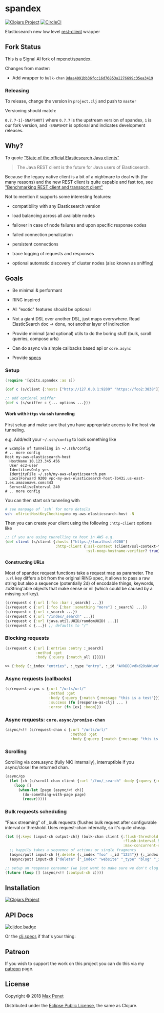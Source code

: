# spandex

[![Clojars Project](https://img.shields.io/clojars/v/com.signal-ai/spandex.svg)](https://clojars.org/com.signal-ai/spandex) [![CircleCI](https://circleci.com/gh/signal-ai/spandex.svg?style=shield&circle-token=c4d6462815228d6e0f99ae87fed3aaaa727b8859)](https://circleci.com/gh/signal-ai/spandex)

Elasticsearch new low level [rest-client](https://www.elastic.co/guide/en/elasticsearch/client/java-rest/current/index.html) wrapper

## Fork Status

This is a Signal AI fork of [mpenet/spandex](https://github.com/mpenet/spandex).

Changes from master:

- Add wrapper to `bulk-chan` [`9daa4091bb36fcc16d76853a2276699c35ea3419`](https://github.com/signal-ai/spandex/commit/9daa4091bb36fcc16d76853a2276699c35ea3419)

### Releasing

To release, change the version in `project.clj` and push to `master`

Versioning should match:

`0.7.7-1[-SNAPSHOT]`
where `0.7.7` is the upstream version of spandex, `1` is our fork version, and `-SNAPSHOT` is optional and indicates development releases.

## Why?

To quote ["State of the official Elasticsearch Java clients"](https://www.elastic.co/blog/state-of-the-official-elasticsearch-java-clients)

> The Java REST client is the future for Java users of Elasticsearch.

Because the legacy native client is a bit of a nightmare to deal with
(for many reasons) and the new REST client is quite capable and fast
too, see ["Benchmarking REST client and transport client"](https://www.elastic.co/blog/benchmarking-rest-client-transport-client)

Not to mention it supports some interesting features:

- compatibility with any Elasticsearch version

- load balancing across all available nodes

- failover in case of node failures and upon specific response codes

- failed connection penalization

- persistent connections

- trace logging of requests and responses

- optional automatic discovery of cluster nodes (also known as sniffing)

## Goals

- Be minimal & performant

- RING inspired

- All "exotic" features should be optional

- Not a giant DSL over another DSL, just maps everywhere.
  Read ElasticSearch doc -> done, not another layer of indirection

- Provide minimal (and optional) utils to do the boring stuff
  (bulk, scroll queries, compose urls)

- Can do async via simple callbacks based api or `core.async`

- Provide [specs](https://github.com/mpenet/spandex/blob/master/src/clj/qbits/spandex/spec.clj)

### Setup

```clojure
(require '[qbits.spandex :as s])

(def c (s/client {:hosts ["http://127.0.0.1:9200" "https://foo2:3838"]}))

;; add optional sniffer
(def s (s/sniffer c {... options ...}))
```

#### Work with `https` via ssh tunneling

First setup and make sure that you have appropriate access to the host via tunneling.

e.g. Add/edit your `~/.ssh/config` to look something like

```
# Example of tunneling in ~/.ssh/config
# .. more config
Host my-aws-elasticsearch-host 
  HostName 10.123.345.456
  User ec2-user
  IdentitiesOnly yes
  IdentityFile ~/.ssh/my-aws-elasticsearch.pem
  LocalForward 9200 vpc-my-aws-elasticsearch-host-lb43i.us-east-1.es.amazonaws.com:443
  ServerAliveInterval 240
# .. more config
```

You can then start ssh tunneling with 

``` sh
# see manpage of `ssh` for more details
ssh -oStrictHostKeyChecking=no my-aws-elasticsearch-host -N 
```

Then you can create your client using the following `:http-client` options like

```clojure
;; if you are using tunnelling to host in AWS e.g.
(def client (s/client {:hosts ["https://localhost:9200"]
                       :http-client {:ssl-context (client/ssl-context-trust-all)
                                     :ssl-noop-hostname-verifier? true}}))
```

#### Constructing URLs

Most of spandex request functions take a request map as parameter. The
`:url` key differs a bit from the original RING spec, it allows to
pass a raw string but also a sequence (potentially 2d) of encodable
things, keywords, .toString'able objects that make sense or nil (which
could be caused by a missing :url key).

```clojure
(s/request c {:url [:foo :bar :_search] ...})
(s/request c {:url [:foo [:bar :something "more"] :_search] ...})
(s/request c {:url :_search ...})
(s/request c {:url "/index/_search" ...})
(s/request c {:url (java.util.UUID/randomUUID) ...})
(s/request c {...}) ;; defaults to "/"
```

### Blocking requests

```clojure
(s/request c {:url [:entries :entry :_search]
              :method :get
              :body {:query {:match_all {}}}})

>> {:body {:_index "entries", :_type "entry", :_id "AVkDDJvdkd2OsNWu4oYk", :_version 1, :_shards {:total 2, :successful 1, :failed 0}, :created true}, :status 201, :headers {"Content-Type" "application/json; charset=UTF-8", "Content-Length" "141"}, :host #object[org.apache.http.HttpHost 0x62b90fad "http://127.0.0.1:9200"]}
```

### Async requests (callbacks)

```clojure
(s/request-async c {:url "/urls/url/"
                    :method :get
                    :body {:query {:match {:message "this is a test"}}}
                    :success (fn [response-as-clj] ... )
                    :error (fn [ex] :boom)})
```

### Async requests: `core.async/promise-chan`

```clojure
(async/<!! (s/request-chan c {:url "/urls/url/"
                              :method :get
                              :body {:query {:match {:message "this is a test"}}}}))
```

### Scrolling

Scrolling via core.async (fully NIO internally), interruptible if you
async/close! the returned chan.

```clojure
(async/go
  (let [ch (s/scroll-chan client {:url "/foo/_search" :body {:query {:match_all {}}}})]
    (loop []
      (when-let [page (async/<! ch)]
        (do-something-with-page page)
        (recur)))))
```

### Bulk requests scheduling

"Faux streaming" of \_bulk requests (flushes bulk request after
configurable interval or threshold. Uses request-chan internally, so
it's quite cheap.

```clojure
(let [{:keys [input-ch output-ch]} (bulk-chan client {:flush-threshold 100
                                                      :flush-interval 5000
                                                      :max-concurrent-requests 3})]
  ;; happily takes a sequence of actions or single fragments
  (async/put! input-ch [{:delete {:_index "foo" :_id "1234"}} {:_index :bar} {:create {...}}])
  (async/put! input-ch {"delete" {"_index" "website" "_type" "blog" "_id" "123"}}))

;; setup an response consumer (we just want to make sure we don't clog this channel)
(future (loop [] (async/<!! (:output-ch c))))
```

## Installation

[![Clojars Project](https://img.shields.io/clojars/v/cc.qbits/spandex.svg)](https://clojars.org/cc.qbits/spandex)

## API Docs

[![cljdoc badge](https://cljdoc.xyz/badge/cc.qbits/spandex)](https://cljdoc.xyz/d/cc.qbits/spandex/CURRENT)

Or the [clj.specs](https://github.com/mpenet/spandex/blob/master/src/clj/qbits/spandex/spec.clj) if that's your thing:

## Patreon

If you wish to support the work on this project you can do this via my
[patreon](https://www.patreon.com/mpenet) page.

## License

Copyright © 2018 [Max Penet](http://twitter.com/mpenet)

Distributed under the
[Eclipse Public License](http://www.eclipse.org/legal/epl-v10.html),
the same as Clojure.
